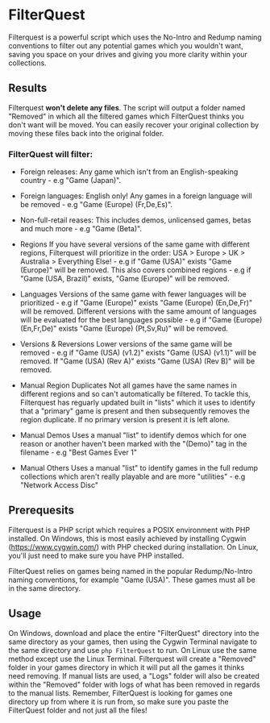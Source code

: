# FilterQuest
Filterquest is a powerful script which uses the No-Intro and Redump naming conventions to filter out any potential games which you wouldn't want, saving you space on your drives and giving you more clarity within your collections.

## Results
Filterquest **won't delete any files**. The script will output a folder named "Removed" in which all the filtered games which FilterQuest thinks you don't want will be moved. You can easily recover your original collection by moving these files back into the original folder.

### FilterQuest will filter:
 - Foreign releases:
Any game which isn't from an English-speaking country - e.g "Game (Japan)".
 
 - Foreign languages:
English only! Any games in a foreign language will be removed - e.g "Game (Europe) (Fr,De,Es)".
 
 - Non-full-retail reases:
This includes demos, unlicensed games, betas and much more - e.g "Game (Beta)".
 
 - Regions
If you have several versions of the same game with different regions, Filterquest will prioritize in the order: USA > Europe > UK > Australia > Everything Else! - e.g if "Game (USA)" exists "Game (Europe)" will be removed. This also covers combined regions - e.g if "Game (USA, Brazil)" exists, "Game (Europe)" will be removed.
 
 - Languages
Versions of the same game with fewer languages will be prioritized - e.g if "Game (Europe)" exists "Game (Europe) (En,De,Fr)" will be removed. Different versions with the same amount of languages will be evaluated for the best languages possible - e.g if "Game (Europe) (En,Fr,De)" exists "Game (Europe) (Pt,Sv,Ru)" will be removed.

- Versions & Reversions
Lower versions of the same game will be removed - e.g if "Game (USA) (v1.2)" exists "Game (USA) (v1.1)" will be removed. If "Game (USA) (Rev A)" exists "Game (USA) (Rev B)" will be removed.

- Manual Region Duplicates
Not all games have the same names in different regions and so can't automatically be filtered. To tackle this, Filterquest has reguarly updated built in "lists" which it uses to identify that a "primary" game is present and then subsequently removes the region duplicate. If no primary version is present it is left alone.

- Manual Demos
Uses a manual "list" to identify demos which for one reason or another haven't been marked with the "(Demo)" tag in the filename - e.g "Best Games Ever 1"

- Manual Others
Uses a manual "list" to identify games in the full redump collections which aren't really playable and are more "utilities" - e.g "Network Access Disc"



## Prerequesits
Filterquest is a PHP script which requires a POSIX environment with PHP installed. On Windows, this is most easily achieved by installing Cygwin (https://www.cygwin.com/) with PHP checked during installation. On Linux, you'll just need to make sure you have PHP installed.

FilterQuest relies on games being named in the popular Redump/No-Intro naming conventions, for example "Game (USA)". These games must all be in the same directory.

## Usage
On Windows, download and place the entire "FilterQuest" directory into the same directory as your games, then using the Cygwin Terminal navigate to the same directory and use `php FilterQuest` to run. On Linux use the same method except use the Linux Terminal. Filterquest will create a "Removed" folder in your games directory in which it will put all the games it thinks need removing. If manual lists are used, a "Logs" folder will also be created within the "Removed" folder with logs of what has been removed in regards to the manual lists. Remember, FilterQuest is looking for games one directory up from where it is run from, so make sure you paste the FilterQuest folder and not just all the files!

